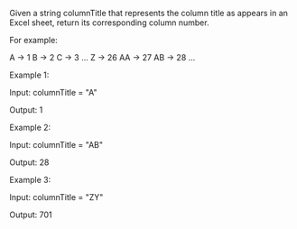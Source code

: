 Given a string columnTitle that represents the column title as appears in an Excel sheet, return its corresponding column number.

For example:

A -> 1
B -> 2
C -> 3
...
Z -> 26
AA -> 27
AB -> 28
...


Example 1:

Input: columnTitle = "A"

Output: 1

Example 2:

Input: columnTitle = "AB"

Output: 28

Example 3:

Input: columnTitle = "ZY"

Output: 701
